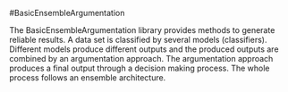 #BasicEnsembleArgumentation

The BasicEnsembleArgumentation library provides methods to generate reliable results. A data set is classified by several models (classifiers). Different models produce different outputs and the produced outputs are combined by an argumentation approach. The argumentation approach produces a final output through a decision making process. The whole process follows an ensemble architecture.   